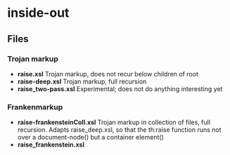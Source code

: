 # inside-out

## Files

### Trojan markup

* **raise.xsl** Trojan markup, does not recur below children of root
* **raise-deep.xsl** Trojan markup, full recursion
* **raise_two-pass.xsl** Experimental; does not do anything interesting yet

### Frankenmarkup

* **raise-frankensteinColl.xsl** Trojan markup in collection of files, full recursion. Adapts raise_deep.xsl, so that the th:raise function runs not over a document-node() but a container element()
* **raise_frankenstein.xsl** 
